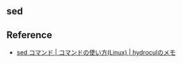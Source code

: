 ## sed


## Reference
* [sed コマンド | コマンドの使い方(Linux) | hydroculのメモ](https://hydrocul.github.io/wiki/commands/sed.html)
